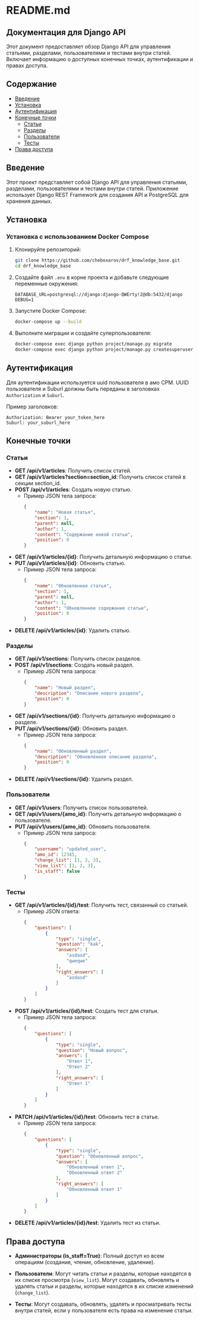 # README.md

## Документация для Django API

Этот документ предоставляет обзор Django API для управления статьями, разделами, пользователями и тестами внутри статей. Включает информацию о доступных конечных точках, аутентификации и правах доступа.

## Содержание

- [Введение](#введение)
- [Установка](#установка)
- [Аутентификация](#аутентификация)
- [Конечные точки](#конечные-точки)
  - [Статьи](#статьи)
  - [Разделы](#разделы)
  - [Пользователи](#пользователи)
  - [Тесты](#тесты)
- [Права доступа](#права-доступа)

## Введение

Этот проект представляет собой Django API для управления статьями, разделами, пользователями и тестами внутри статей. Приложение использует Django REST Framework для создания API и PostgreSQL для хранения данных.

## Установка

### Установка с использованием Docker Compose

1. Клонируйте репозиторий:
    ```bash
    git clone https://github.com/cheboxarov/drf_knowledge_base.git
    cd drf_knowledge_base
    ```

2. Создайте файл `.env` в корне проекта и добавьте следующие переменные окружения:
    ```env
    DATABASE_URL=postgresql://django:django-QWErty!2@db:5432/django
    DEBUG=1
    ```

3. Запустите Docker Compose:
    ```bash
    docker-compose up --build
    ```

4. Выполните миграции и создайте суперпользователя:
    ```bash
    docker-compose exec django python project/manage.py migrate
    docker-compose exec django python project/manage.py createsuperuser
    ```

## Аутентификация

Для аутентификации используется uuid пользователя в амо СРМ. UUID пользователя и Suburl должны быть переданы в заголовках `Authorization` и `Suburl`.

Пример заголовков:
```
Authorization: Bearer your_token_here
Suburl: your_suburl_here
```

## Конечные точки

### Статьи

- **GET /api/v1/articles**: Получить список статей.
- **GET /api/v1/articles?section=section_id**: Получить список статей в секции section_id.
- **POST /api/v1/articles**: Создать новую статью.
  - Пример JSON тела запроса:
    ```json
    {
        "name": "Новая статья",
        "section": 1,
        "parent": null,
        "author": 1,
        "content": "Содержание новой статьи",
        "position": 0
    }
    ```
- **GET /api/v1/articles/{id}**: Получить детальную информацию о статье.
- **PUT /api/v1/articles/{id}**: Обновить статью.
  - Пример JSON тела запроса:
    ```json
    {
        "name": "Обновленная статья",
        "section": 1,
        "parent": null,
        "author": 1,
        "content": "Обновленное содержание статьи",
        "position": 0
    }
    ```
- **DELETE /api/v1/articles/{id}**: Удалить статью.

### Разделы

- **GET /api/v1/sections**: Получить список разделов.
- **POST /api/v1/sections**: Создать новый раздел.
  - Пример JSON тела запроса:
    ```json
    {
        "name": "Новый раздел",
        "description": "Описание нового раздела",
        "position": 0
    }
    ```
- **GET /api/v1/sections/{id}**: Получить детальную информацию о разделе.
- **PUT /api/v1/sections/{id}**: Обновить раздел.
  - Пример JSON тела запроса:
    ```json
    {
        "name": "Обновленный раздел",
        "description": "Обновленное описание раздела",
        "position": 0
    }
    ```
- **DELETE /api/v1/sections/{id}**: Удалить раздел.

### Пользователи

- **GET /api/v1/users**: Получить список пользователей.
- **GET /api/v1/users/{amo_id}**: Получить детальную информацию о пользователе.
- **PUT /api/v1/users/{amo_id}**: Обновить пользователя.
  - Пример JSON тела запроса:
    ```json
    {
        "username": "updated_user",
        "amo_id": 12345,
        "change_list": [1, 2, 3],
        "view_list": [1, 2, 3],
        "is_staff": false
    }
    ```

### Тесты

- **GET /api/v1/articles/{id}/test**: Получить тест, связанный со статьей.
  - Пример JSON ответа:
    ```json
    {
        "questions": [
            {
                "type": "single",
                "question": "kak",
                "answers": [
                    "asdasd",
                    "qweqwe"
                ],
                "right_answers": [
                    "asdasd"
                ]
            }
        ]
    }
    ```
- **POST /api/v1/articles/{id}/test**: Создать тест для статьи.
  - Пример JSON тела запроса:
    ```json
    {
        "questions": [
            {
                "type": "single",
                "question": "Новый вопрос",
                "answers": [
                    "Ответ 1",
                    "Ответ 2"
                ],
                "right_answers": [
                    "Ответ 1"
                ]
            }
        ]
    }
    ```
- **PATCH /api/v1/articles/{id}/test**: Обновить тест в статье.
  - Пример JSON тела запроса:
    ```json
    {
        "questions": [
            {
                "type": "single",
                "question": "Обновленный вопрос",
                "answers": [
                    "Обновленный ответ 1",
                    "Обновленный ответ 2"
                ],
                "right_answers": [
                    "Обновленный ответ 1"
                ]
            }
        ]
    }
    ```
- **DELETE /api/v1/articles/{id}/test**: Удалить тест из статьи.

## Права доступа

- **Администраторы (is_staff=True)**: Полный доступ ко всем операциям (создание, чтение, обновление, удаление).
- **Пользователи**: Могут читать статьи и разделы, которые находятся в их списке просмотра (`view_list`). Могут создавать, обновлять и удалять статьи и разделы, которые находятся в их списке изменений (`change_list`).

- **Тесты**: Могут создавать, обновлять, удалять и просматривать тесты внутри статей, если у пользователя есть права на изменение статьи.